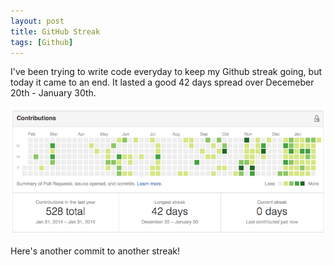 ```yaml
---
layout: post
title: GitHub Streak
tags: [Github]
---
```


I've been trying to write code everyday to keep my Github streak going, but today it came to an end. It lasted a good 42 days spread over Decemeber 20th - January 30th.

<img src="assets/githubstreakend.png">

Here's another commit to another streak!
